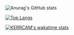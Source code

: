 ![Anurag's GitHub stats](https://github-readme-stats.vercel.app/api?username=KERRCAM&show_icons=true&theme=radical) 


[![Top Langs](https://github-readme-stats.vercel.app/api/top-langs/?username=KERRCAM&langs_count=8)](https://github.com/anuraghazra/github-readme-stats) 


[![KERRCAM's wakatime stats](https://github-readme-stats.vercel.app/api/wakatime?username=KERRCAM)](https://github.com/anuraghazra/github-readme-stats)

